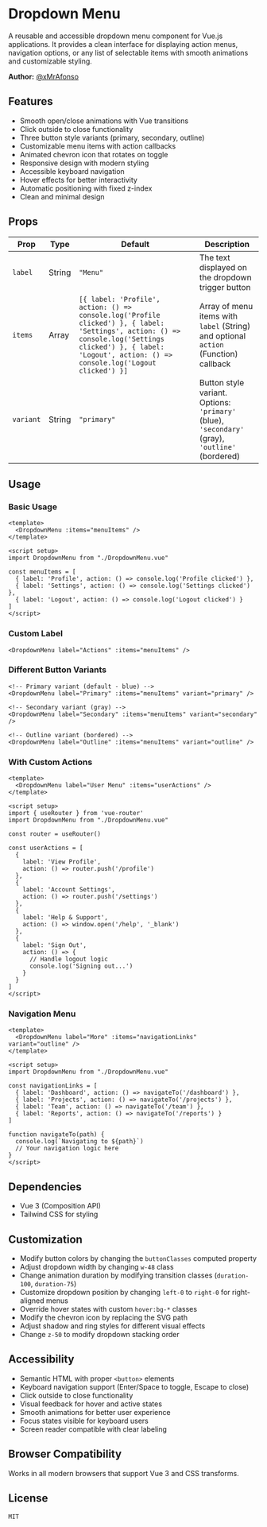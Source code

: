 # Dropdown Menu

A reusable and accessible dropdown menu component for Vue.js applications. It provides a clean interface for displaying action menus, navigation options, or any list of selectable items with smooth animations and customizable styling.

**Author:** [@xMrAfonso](https://github.com/xMrAfonso)

## Features

- Smooth open/close animations with Vue transitions
- Click outside to close functionality
- Three button style variants (primary, secondary, outline)
- Customizable menu items with action callbacks
- Animated chevron icon that rotates on toggle
- Responsive design with modern styling
- Accessible keyboard navigation
- Hover effects for better interactivity
- Automatic positioning with fixed z-index
- Clean and minimal design

## Props

| Prop      | Type   | Default                                                                                                                                                                                                    | Description                                                                    |
| --------- | ------ | ---------------------------------------------------------------------------------------------------------------------------------------------------------------------------------------------------------- | ------------------------------------------------------------------------------ |
| `label`   | String | `"Menu"`                                                                                                                                                                                                   | The text displayed on the dropdown trigger button                              |
| `items`   | Array  | `[{ label: 'Profile', action: () => console.log('Profile clicked') }, { label: 'Settings', action: () => console.log('Settings clicked') }, { label: 'Logout', action: () => console.log('Logout clicked') }]` | Array of menu items with `label` (String) and optional `action` (Function) callback |
| `variant` | String | `"primary"`                                                                                                                                                                                                | Button style variant. Options: `'primary'` (blue), `'secondary'` (gray), `'outline'` (bordered) |

## Usage

### Basic Usage

```vue
<template>
  <DropdownMenu :items="menuItems" />
</template>

<script setup>
import DropdownMenu from "./DropdownMenu.vue"

const menuItems = [
  { label: 'Profile', action: () => console.log('Profile clicked') },
  { label: 'Settings', action: () => console.log('Settings clicked') },
  { label: 'Logout', action: () => console.log('Logout clicked') }
]
</script>
```

### Custom Label

```vue
<DropdownMenu label="Actions" :items="menuItems" />
```

### Different Button Variants

```vue
<!-- Primary variant (default - blue) -->
<DropdownMenu label="Primary" :items="menuItems" variant="primary" />

<!-- Secondary variant (gray) -->
<DropdownMenu label="Secondary" :items="menuItems" variant="secondary" />

<!-- Outline variant (bordered) -->
<DropdownMenu label="Outline" :items="menuItems" variant="outline" />
```

### With Custom Actions

```vue
<template>
  <DropdownMenu label="User Menu" :items="userActions" />
</template>

<script setup>
import { useRouter } from 'vue-router'
import DropdownMenu from "./DropdownMenu.vue"

const router = useRouter()

const userActions = [
  { 
    label: 'View Profile', 
    action: () => router.push('/profile') 
  },
  { 
    label: 'Account Settings', 
    action: () => router.push('/settings') 
  },
  { 
    label: 'Help & Support', 
    action: () => window.open('/help', '_blank') 
  },
  { 
    label: 'Sign Out', 
    action: () => {
      // Handle logout logic
      console.log('Signing out...')
    }
  }
]
</script>
```

### Navigation Menu

```vue
<template>
  <DropdownMenu label="More" :items="navigationLinks" variant="outline" />
</template>

<script setup>
import DropdownMenu from "./DropdownMenu.vue"

const navigationLinks = [
  { label: 'Dashboard', action: () => navigateTo('/dashboard') },
  { label: 'Projects', action: () => navigateTo('/projects') },
  { label: 'Team', action: () => navigateTo('/team') },
  { label: 'Reports', action: () => navigateTo('/reports') }
]

function navigateTo(path) {
  console.log(`Navigating to ${path}`)
  // Your navigation logic here
}
</script>
```

## Dependencies

- Vue 3 (Composition API)
- Tailwind CSS for styling

## Customization

- Modify button colors by changing the `buttonClasses` computed property
- Adjust dropdown width by changing `w-48` class
- Change animation duration by modifying transition classes (`duration-100`, `duration-75`)
- Customize dropdown position by changing `left-0` to `right-0` for right-aligned menus
- Override hover states with custom `hover:bg-*` classes
- Modify the chevron icon by replacing the SVG path
- Adjust shadow and ring styles for different visual effects
- Change `z-50` to modify dropdown stacking order

## Accessibility

- Semantic HTML with proper `<button>` elements
- Keyboard navigation support (Enter/Space to toggle, Escape to close)
- Click outside to close functionality
- Visual feedback for hover and active states
- Smooth animations for better user experience
- Focus states visible for keyboard users
- Screen reader compatible with clear labeling

## Browser Compatibility

Works in all modern browsers that support Vue 3 and CSS transforms.

## License

`MIT`
